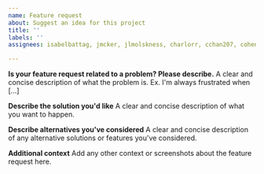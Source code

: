 ```yaml
---
name: Feature request
about: Suggest an idea for this project
title: ''
labels: ''
assignees: isabelbattag, jmcker, jlmolskness, charlorr, cchan207, cohenchris

---
```


**Is your feature request related to a problem? Please describe.**
A clear and concise description of what the problem is. Ex. I'm always frustrated when [...]

**Describe the solution you'd like**
A clear and concise description of what you want to happen.

**Describe alternatives you've considered**
A clear and concise description of any alternative solutions or features you've considered.

**Additional context**
Add any other context or screenshots about the feature request here.
